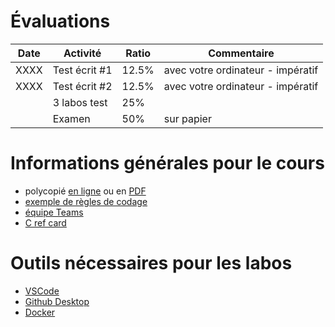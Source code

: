 # Évaluations

| Date | Activité | Ratio | Commentaire |
|---|---|---|---|
| XXXX | Test écrit #1 | 12.5% | avec votre ordinateur - impératif |
| XXXX| Test écrit #2 | 12.5% | avec votre ordinateur - impératif |
|   | 3 labos test | 25% ||
|   | Examen | 50% | sur papier |

# Informations générales pour le cours

- polycopié [en ligne](https://heig-tin-info.github.io/handout/) ou en [PDF](https://github.com/heig-tin-info/handout/releases/download/v0.2.7/handout.pdf)
- [exemple de règles de codage](https://google.github.io/styleguide/cppguide.html)
- [équipe Teams]()
- [C ref card](https://github.com/heig-tin-info/refcard)

# Outils nécessaires pour les labos

- [VSCode](https://code.visualstudio.com/download)
- [Github Desktop](https://desktop.github.com/)
- [Docker](https://www.docker.com/products/docker-desktop)

